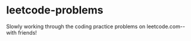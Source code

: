 # leetcode-problems

Slowly working through the coding practice problems on leetcode.com--with friends!
